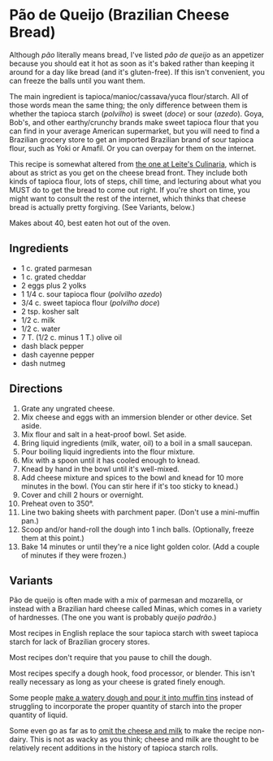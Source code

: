 # Pão de Queijo (Brazilian Cheese Bread)

Although *pão* literally means bread, I've listed *pão de queijo* as an appetizer because you should eat it hot as soon as it's baked rather than keeping it around for a day like bread (and it's gluten-free).  If this isn't convenient, you can freeze the balls until you want them.

The main ingredient is tapioca/manioc/cassava/yuca flour/starch.  All of those words mean the same thing; the only difference between them is whether the tapioca starch (*polvilho*) is sweet (*doce*) or sour (*azedo*).  Goya, Bob's, and other earthy/crunchy brands make sweet tapioca flour that you can find in your average American supermarket, but you will need to find a Brazilian grocery store to get an imported Brazilian brand of sour tapioca flour, such as Yoki or Amafil.  Or you can overpay for them on the internet.

This recipe is somewhat altered from [the one at Leite's Culinaria](http://leitesculinaria.com/32757/recipes-brazilian-cheese-rolls.html), which is about as strict as you get on the cheese bread front.  They include both kinds of tapioca flour, lots of steps, chill time, and lecturing about what you MUST do to get the bread to come out right.  If you're short on time, you might want to consult the rest of the internet, which thinks that cheese bread is actually pretty forgiving.  (See Variants, below.)

Makes about 40, best eaten hot out of the oven.

## Ingredients

* 1 c. grated parmesan
* 1 c. grated cheddar
* 2 eggs plus 2 yolks
* 1 1/4 c. sour tapioca flour (*polvilho azedo*)
* 3/4 c. sweet tapioca flour (*polvilho doce*)
* 2 tsp. kosher salt
* 1/2 c. milk
* 1/2 c. water
* 7 T. (1/2 c. minus 1 T.) olive oil
* dash black pepper
* dash cayenne pepper
* dash nutmeg

## Directions

1. Grate any ungrated cheese.
2. Mix cheese and eggs with an immersion blender or other device.  Set aside.
3. Mix flour and salt in a heat-proof bowl.  Set aside.
4. Bring liquid ingredients (milk, water, oil) to a boil in a small saucepan.
5. Pour boiling liquid ingredients into the flour mixture.
6. Mix with a spoon until it has cooled enough to knead.
7. Knead by hand in the bowl until it's well-mixed.
8. Add cheese mixture and spices to the bowl and knead for 10 more minutes in the bowl.  (You can stir here if it's too sticky to knead.)
9. Cover and chill 2 hours or overnight.
10. Preheat oven to 350°.
11. Line two baking sheets with parchment paper.  (Don't use a mini-muffin pan.)
12. Scoop and/or hand-roll the dough into 1 inch balls.  (Optionally, freeze them at this point.)
13. Bake 14 minutes or until they're a nice light golden color.  (Add a couple of minutes if they were frozen.)

## Variants

Pão de queijo is often made with a mix of parmesan and mozarella, or instead with a Brazilian hard cheese called Minas, which comes in a variety of hardnesses.  (The one you want is probably *queijo padrão*.)

Most recipes in English replace the sour tapioca starch with sweet tapioca starch for lack of Brazilian grocery stores.

Most recipes don't require that you pause to chill the dough.

Most recipes specify a dough hook, food processor, or blender.  This isn't really necessary as long as your cheese is grated finely enough.

Some people [make a watery dough and pour it into muffin tins](http://www.epicurious.com/recipes/member/views/pao-de-queijo-aka-brazilian-cheese-puffs-1266023) instead of struggling to incorporate the proper quantity of starch into the proper quantity of liquid.

Some even go as far as to [omit the cheese and milk](https://whatifgourmet.com/2013/11/19/pao-de-queijo-dairy-free-variations-part-i-the-savory-gfdf/) to make the recipe non-dairy.  This is not as wacky as you think; cheese and milk are thought to be relatively recent additions in the history of tapioca starch rolls.
